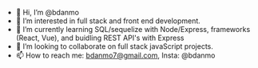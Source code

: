 - 👋 Hi, I’m @bdanmo
- 👀 I’m interested in full stack and front end development.
- 🌱 I’m currently learning SQL/sequelize with Node/Express, frameworks (React, Vue), and buidling REST API's with Express
- 💞️ I’m looking to collaborate on full stack javaScript projects.
- 📫 How to reach me: bdanmo7@gmail.com, Insta: @bdanmo

<!---
bdanmo/bdanmo is a ✨ special ✨ repository because its `README.md` (this file) appears on your GitHub profile.
You can click the Preview link to take a look at your changes.
--->
